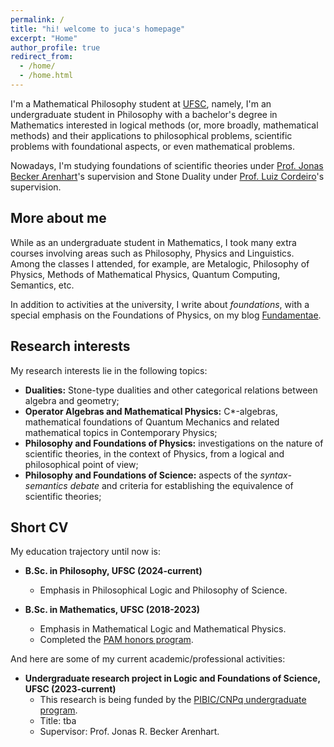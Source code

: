 ```yaml
---
permalink: /
title: "hi! welcome to juca's homepage"
excerpt: "Home"
author_profile: true
redirect_from: 
  - /home/
  - /home.html
---
```


I'm a Mathematical Philosophy student at [UFSC](https://ufsc.br/), namely, I'm an undergraduate student in Philosophy with a bachelor's degree in Mathematics interested in logical methods (or, more broadly, mathematical methods) and their applications to philosophical problems, scientific problems with foundational aspects, or even mathematical problems. 

Nowadays, I'm studying foundations of scientific theories under [Prof. Jonas Becker Arenhart](https://fil.cfh.ufsc.br/jonas-becker-arenhart/)'s supervision and Stone Duality under [Prof. Luiz Cordeiro](http://mtm.ufsc.br/~cordeiro/)'s supervision.

## More about me

While as an undergraduate student in Mathematics, I took many extra courses involving areas such as Philosophy, Physics and Linguistics. Among the classes I attended, for example, are Metalogic, Philosophy of Physics, Methods of Mathematical Physics, Quantum Computing, Semantics, etc.

In addition to activities at the university, I write about _foundations_, with a special emphasis on the Foundations of Physics, on my blog [Fundamentae](http://fundamentae.com).

## Research interests

My research interests lie in the following topics:

* **Dualities:** Stone-type dualities and other categorical relations between algebra and geometry;
* **Operator Algebras and Mathematical Physics:** C*-algebras, mathematical foundations of Quantum Mechanics and related mathematical topics in Contemporary Physics;
* **Philosophy and Foundations of Physics:** investigations on the nature of scientific theories, in the context of Physics, from a logical and philosophical point of view;
* **Philosophy and Foundations of Science:** aspects of the _syntax-semantics debate_ and criteria for establishing the equivalence of scientific theories;



## Short CV

My education trajectory until now is:

* **B.Sc. in Philosophy, UFSC (2024-current)**
  * Emphasis in Philosophical Logic and Philosophy of Science.

* **B.Sc. in Mathematics, UFSC (2018-2023)**
  * Emphasis in Mathematical Logic and Mathematical Physics.
  * Completed the [PAM honors program](http://pam.mtm.ufsc.br/).

And here are some of my current academic/professional activities:

* **Undergraduate research project in Logic and Foundations of Science, UFSC (2023-current)**
  * This research is being funded by the [PIBIC/CNPq undergraduate program](http://pibic.propesq.ufsc.br/).
  * Title: tba
  * Supervisor: Prof. Jonas R. Becker Arenhart.
